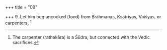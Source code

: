 +++
title = "09"

+++
9. Let him beg uncooked (food) from Brāhmaṇas, Kṣatriyas, Vaiśyas, or carpenters, [^6] 


[^6]:  The carpenter (rathakāra) is a Śūdra, but connected with the Vedic sacrifices.
